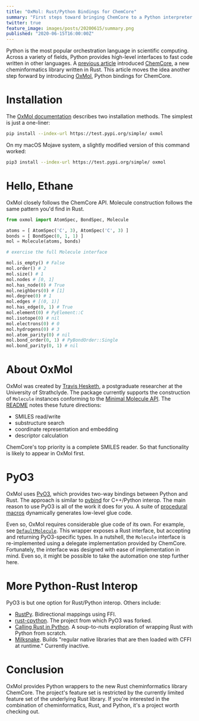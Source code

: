 ```yaml
---
title: "OxMol: Rust/Python Bindings for ChemCore"
summary: "First steps toward bringing ChemCore to a Python interpreter near you."
twitter: true
feature_image: images/posts/20200615/summary.png
published: "2020-06-15T16:00:00Z"
---
```


Python is the most popular orchestration language in scientific computing. Across a variety of fields, Python provides high-level interfaces to fast code written in other languages. A [previous article](/articles/2020/06/01/chemcore-a-cheminformatics-toolkit-for-rust/) introduced [ChemCore](https://crates.io/crates/chemcore), a new cheminformatics library written in Rust. This article moves the idea another step forward by introducing [OxMol](https://github.com/thesketh/oxmol), Python bindings for ChemCore.

# Installation

The [OxMol documentation](https://oxmol.readthedocs.io/en/latest/installation.html) describes two installation methods. The simplest is just a one-liner:

```bash
pip install --index-url https://test.pypi.org/simple/ oxmol
```

On my macOS Mojave system, a slightly modified version of this command worked:

```bash
pip3 install --index-url https://test.pypi.org/simple/ oxmol
```

# Hello, Ethane

OxMol closely follows the ChemCore API. Molecule construction follows the same pattern you'd find in Rust.

```python
from oxmol import AtomSpec, BondSpec, Molecule

atoms = [ AtomSpec('C', 3), AtomSpec('C', 3) ]
bonds = [ BondSpec(0, 1, 1) ]
mol = Molecule(atoms, bonds)

# exercise the full Molecule interface

mol.is_empty() # False
mol.order() # 2
mol.size() # 1
mol.nodes # [0, 1]
mol.has_node(0) # True
mol.neighbors(0) # [1]
mol.degree(0) # 1
mol.edges # [(0, 1)]
mol.has_edge(0, 1) # True
mol.element(0) # PyElement::C
mol.isotope(0) # nil
mol.electrons(0) # 0
mol.hydrogens(0) # 3
mol.atom_parity(0) # nil
mol.bond_order(0, 1) # PyBondOrder::Single
mol.bond_parity(0, 1) # nil
```

# About OxMol

OxMol was created by [Travis Hesketh](https://twitter.com/t_sketh), a postgraduate researcher at the University of Strathclyde. The package currently supports the construction of `Molecule` instances conforming to the [Minimal Molecule API](/articles/2020/04/06/a-minimal-molecule-api/). The [README](https://github.com/thesketh/oxmol) notes these future directions:

- SMILES read/write
- substructure search
- coordinate representation and embedding
- descriptor calculation

ChemCore's top priority is a complete SMILES reader. So that functionality is likely to appear in OxMol first.

# PyO3

OxMol uses [PyO3](https://github.com/PyO3/pyo3), which provides two-way bindings between Python and Rust. The approach is similar to [pybind](https://github.com/pybind/pybind11) for C++/Python interop. The main reason to use PyO3 is all of the work it does for you. A suite of [procedural macros](https://doc.rust-lang.org/reference/procedural-macros.html) dynamically generates low-level glue code.

Even so, OxMol requires considerable glue code of its own. For example, see [`DefaultMolecule`](https://github.com/thesketh/oxmol/blob/master/src/default_molecule.rs). This wrapper exposes a Rust interface, but accepting and returning PyO3-specific types. In a nutshell, the `Molecule` interface is re-implemented using a delegate implementation provided by ChemCore. Fortunately, the interface was designed with ease of implementation in mind. Even so, it might be possible to take the automation one step further here.

# More Python-Rust Interop

PyO3 is but one option for Rust/Python interop. Others include:

- [RustPy](https://github.com/iduartgomez/rustypy). Bidirectional mappings using FFI.
- [rust-cpython](https://github.com/dgrunwald/rust-cpython). The project from which PyO3 was forked.
- [Calling Rust in Python](https://bheisler.github.io/post/calling-rust-in-python/). A soup-to-nuts exploration of wrapping Rust with Python from scratch.
- [Milksnake](https://github.com/getsentry/milksnake). Builds "regular native libraries that are then loaded with CFFI at runtime." Currently inactive.

# Conclusion

OxMol provides Python wrappers to the new Rust cheminformatics library ChemCore. The project's feature set is restricted by the currently limited feature set of the underlying Rust library. If you're interested in the combination of cheminformatics, Rust, and Python, it's a project worth checking out.
